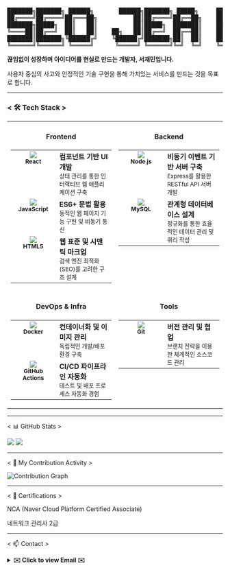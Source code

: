 <div align="center">
<pre>
███████╗███████╗ ██████╗       ██████╗███████╗ █████╗     ███╗   ███╗██╗███╗   ██╗
██╔════╝██╔════╝██╔═══██╗          ██║██╔════╝██╔══██╗    ████╗ ████║██║████╗  ██║
███████╗█████╗  ██║   ██║          ██║█████╗  ███████║    ██╔████╔██║██║██╔██╗ ██║
╚════██║██╔══╝  ██║   ██║    ██╗   ██║██╔══╝  ██╔══██║    ██║╚██╔╝██║██║██║╚██╗██║
███████║███████╗╚██████╔╝    ╚██████╔╝███████╗██║  ██║    ██║ ╚═╝ ██║██║██║ ╚████║
╚══════╝╚══════╝ ╚═════╝      ╚═════╝ ╚══════╝╚═╝  ╚═╝    ╚═╝     ╚═╝╚═╝╚═╝  ╚═══╝
</pre>
</div>

<p>
  <strong>끊임없이 성장하며 아이디어를 현실로 만드는 개발자, 서재민입니다.</strong>
</p>
<p>
  사용자 중심의 사고와 안정적인 기술 구현을 통해 가치있는 서비스를 만드는 것을 목표로 합니다.
</p>

<hr>

### **< 🛠️ Tech Stack >**

<table width="100%">
  <tr >
    <td valign="top" width="50%">
      <h4 align="center">Frontend</h4>
      <table>
        <tr valign="top">
          <td width="90px" align="center">
            <img src="https://img.shields.io/badge/React-61DAFB?style=for-the-badge&logo=react&logoColor=black" /><br/>
            <sub><b>React</b></sub>
          </td>
          <td>
            <b>컴포넌트 기반 UI 개발</b><br/>
            <sub>상태 관리를 통한 인터랙티브 웹 애플리케이션 구축</sub>
          </td>
        </tr>
        <tr valign="top">
          <td align="center">
            <img src="https://img.shields.io/badge/JavaScript-F7DF1E?style=for-the-badge&logo=javascript&logoColor=black" /><br/>
            <sub><b>JavaScript</b></sub>
          </td>
          <td>
            <b>ES6+ 문법 활용</b><br/>
            <sub>동적인 웹 페이지 기능 구현 및 비동기 통신</sub>
          </td>
        </tr>
         <tr valign="top">
          <td align="center">
            <img src="https://img.shields.io/badge/HTML5-E34F26?style=for-the-badge&logo=html5&logoColor=white" /><br/>
            <sub><b>HTML5</b></sub>
          </td>
          <td>
            <b>웹 표준 및 시맨틱 마크업</b><br/>
            <sub>검색 엔진 최적화(SEO)를 고려한 구조 설계</sub>
          </td>
        </tr>
      </table>
    </td>
    <td valign="top" width="50%">
      <h4 align="center">Backend</h4>
      <table>
        <tr valign="top">
          <td width="90px" align="center">
            <img src="https://img.shields.io/badge/Node.js-339933?style=for-the-badge&logo=node.js&logoColor=white" /><br/>
            <sub><b>Node.js</b></sub>
          </td>
          <td>
            <b>비동기 이벤트 기반 서버 구축</b><br/>
            <sub>Express를 활용한 RESTful API 서버 개발</sub>
          </td>
        </tr>
        <tr valign="top">
          <td align="center">
            <img src="https://img.shields.io/badge/MySQL-4479A1?style=for-the-badge&logo=mysql&logoColor=white" /><br/>
            <sub><b>MySQL</b></sub>
          </td>
          <td>
            <b>관계형 데이터베이스 설계</b><br/>
            <sub>정규화를 통한 효율적인 데이터 관리 및 쿼리 작성</sub>
          </td>
        </tr>
      </table>
    </td>
  </tr>
  <tr>
    <td valign="top" width="50%">
      <h4 align="center">DevOps & Infra</h4>
       <table>
        <tr valign="top">
          <td width="90px" align="center">
            <img src="https://img.shields.io/badge/Docker-2496ED?style=for-the-badge&logo=docker&logoColor=white" /><br/>
            <sub><b>Docker</b></sub>
          </td>
          <td>
            <b>컨테이너화 및 이미지 관리</b><br/>
            <sub>독립적인 개발/배포 환경 구축</sub>
          </td>
        </tr>
        <tr valign="top">
          <td align="center">
            <img src="https://img.shields.io/badge/GitHub_Actions-2088FF?style=for-the-badge&logo=githubactions&logoColor=white" /><br/>
            <sub><b>GitHub Actions</b></sub>
          </td>
          <td>
            <b>CI/CD 파이프라인 자동화</b><br/>
            <sub>테스트 및 배포 프로세스 자동화 경험</sub>
          </td>
        </tr>
      </table>
    </td>
    <td valign="top" width="50%">
      <h4 align="center">Tools</h4>
      <table>
        <tr valign="top">
          <td width="90px" align="center">
            <img src="https://img.shields.io/badge/Git-F05032?style=for-the-badge&logo=git&logoColor=white" /><br/>
            <sub><b>Git</b></sub>
          </td>
          <td>
            <b>버전 관리 및 협업</b><br/>
            <sub>브랜치 전략을 이용한 체계적인 소스코드 관리</sub>
          </td>
        </tr>
      </table>
    </td>
  </tr>
</table>

<hr>

< 📊 GitHub Stats >
<P>
<img src="https://github-readme-stats.vercel.app/api?username=library-min&show_icons=true&theme=tokyonight&hide_border=true&count_private=true" />
<img src="https://github-readme-stats.vercel.app/api/top-langs/?username=library-min&layout=compact&theme=tokyonight&hide_border=true&langs_count=8" />
</p>
<hr>
< 🌿 My Contribution Activity >
<P>
<img src="https://ghchart.rshah.org/2962FF/library-min" alt="Contribution Graph" />
</p>
<hr>
< 📜 Certifications >
<div>

NCA (Naver Cloud Platform Certified Associate)

네트워크 관리사 2급
<hr>
</div>

< 📫 Contact >
<details>
  <summary><strong>✉️ Click to view Email ✉️</strong></summary>
  <br/>
  ⇨ library_mini@outlook.com ⇦
</details>
